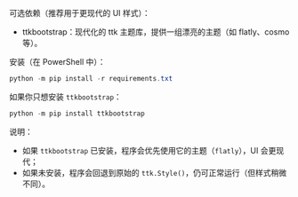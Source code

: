 可选依赖（推荐用于更现代的 UI 样式）：

- ttkbootstrap：现代化的 ttk 主题库，提供一组漂亮的主题（如 flatly、cosmo 等）。

安装（在 PowerShell 中）：

```powershell
python -m pip install -r requirements.txt
```

如果你只想安装 `ttkbootstrap`：

```powershell
python -m pip install ttkbootstrap
```

说明：

- 如果 `ttkbootstrap` 已安装，程序会优先使用它的主题（`flatly`），UI 会更现代；
- 如果未安装，程序会回退到原始的 `ttk.Style()`，仍可正常运行（但样式稍微不同）。
